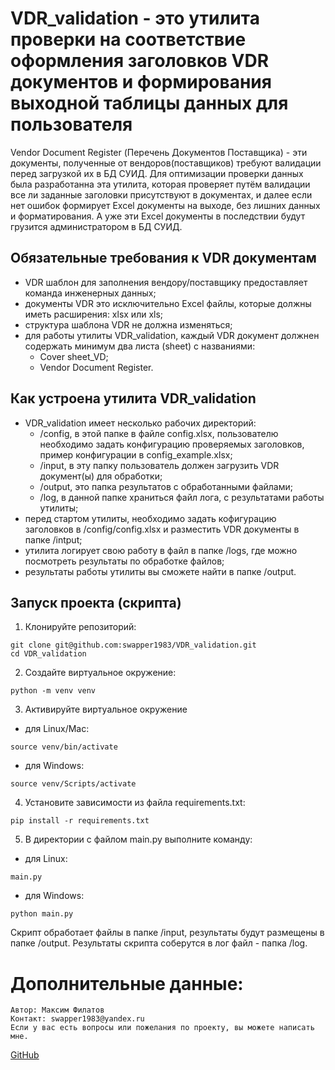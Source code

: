 # VDR_validation - это утилита проверки на соответствие оформления заголовков VDR документов и формирования выходной таблицы данных для пользователя
Vendor Document Register (Перечень Документов Поставщика) - эти документы, полученные от вендоров(поставщиков) требуют валидации
перед загрузкой их в БД СУИД. Для оптимизации проверки данных была разработанна эта утилита, которая проверяет путём валидации
все ли заданные заголовки присутствуют в документах, и далее если нет ошибок формирует Excel документы на выходе, без лишних данных и форматирования.
А уже эти Excel документы в последствии будут грузится администратором в БД СУИД.

## Обязательные требования к VDR документам
- VDR шаблон для заполнения вендору/поставщику предоставляет команда инженерных данных;
- документы VDR это исключительно Excel файлы, которые должны иметь расширения: xlsx или xls;
- структура шаблона VDR не должна изменяться;
- для работы утилиты VDR_validation, каждый VDR документ должнен содержать минимум два листа (sheet) с названиями:
	- Cover sheet_VD;
	- Vendor Document Register.

## Как устроена утилита VDR_validation
- VDR_validation имеет несколько рабочих директорий:
	- /config, в этой папке в файле config.xlsx, пользователю необходимо задать конфигурацию проверяемых заголовков, пример конфигурации в config_example.xlsx;
	- /input, в эту папку пользователь должен загрузить VDR документ(ы) для обработки;
	- /output, это папка результатов с обработанными файлами;
	- /log, в данной папке храниться файл лога, с результатами работы утилиты;
- перед стартом утилиты, необходимо задать кофигурацию заголовков в /config/config.xlsx и разместить VDR документы в папке /intput;
- утилита логирует свою работу в файл в папке /logs, где можно посмотреть результаты по обработке файлов;
- результаты работы утилиты вы сможете найти в папке /output.

## Запуск проекта (скрипта)
1. Клонируйте репозиторий:
```
git clone git@github.com:swapper1983/VDR_validation.git
cd VDR_validation
```

2. Создайте виртуальное окружение:
```
python -m venv venv
```
3. Активируйте виртуальное окружение
* для Linux/Mac:
```
source venv/bin/activate
```

* для Windows:
```
source venv/Scripts/activate
```

4. Установите зависимости из файла requirements.txt:
```
pip install -r requirements.txt
```

5. В директории с файлом main.py выполните команду: 
* для Linux:
```
main.py
```

* для Windows:
```
python main.py
```
Скрипт обработает файлы в папке /input, результаты будут размещены в папке /output.
Результаты скрипта соберутся в лог файл - папка /log.


# Дополнительные данные:
	Автор: Максим Филатов
	Контакт: swapper1983@yandex.ru
	Если у вас есть вопросы или пожелания по проекту, вы можете написать мне. 
[GitHub](https://github.com/swapper1983)